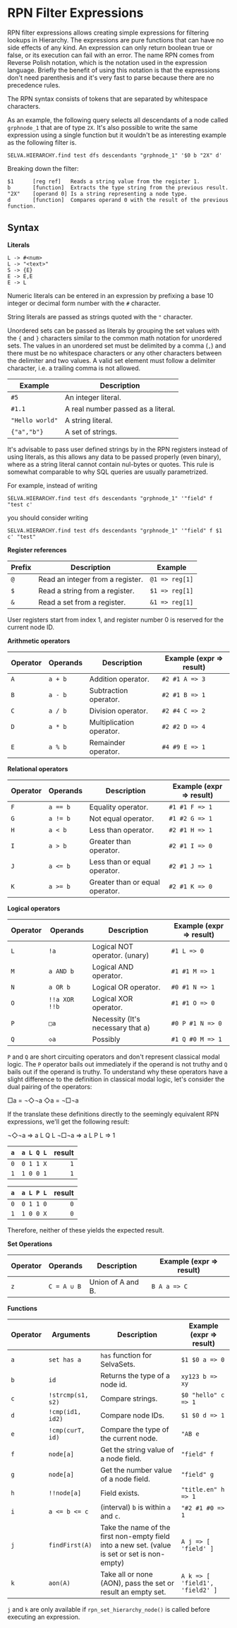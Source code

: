 # RPN Filter Expressions

RPN filter expressions allows creating simple expressions for filtering lookups
in Hierarchy. The expressions are pure functions that can have no side effects
of any kind. An expression can only return boolean true or false, or its
execution can fail with an error. The name RPN comes from Reverse Polish
notation, which is the notation used in the expression language. Briefly the
benefit of using this notation is that the expressions don't need parenthesis
and it's very fast to parse because there are no precedence rules.

The RPN syntax consists of tokens that are separated by whitespace characters.

As an example, the following query selects all descendants of a node called
`grphnode_1` that are of type `2X`. It's also possible to write the same
expression using a single function but it wouldn't be as interesting example as
the following filter is.

```
SELVA.HIERARCHY.find test dfs descendants "grphnode_1" '$0 b "2X" d'
```

Breaking down the filter:

```
$1      [reg ref]   Reads a string value from the register 1.
b       [function]  Extracts the type string from the previous result.
"2X"    [operand 0] Is a string representing a node type.
d       [function]  Compares operand 0 with the result of the previous function.
```

## Syntax

**Literals**

```
L -> #<num>
L -> "<text>"
S -> {E}
E -> E,E
E -> L
```

Numeric literals can be entered in an expression by prefixing a base 10
integer or decimal form number with the `#` character.

String literals are passed as strings quoted with the `"` character.

Unordered sets can be passed as literals by grouping the set values with the
`{` and `}` characters similar to the common math notation for unordered sets.
The values in an unordered set must be delimited by a comma (`,`) and there
must be no whitespace characters or any other characters between the delimiter
and two values. A valid set element must follow a delimiter character, i.e. a
trailing comma is not allowed.

| Example         | Description                        |
| --------------- | ---------------------------------- |
| `#5`            | An integer literal.                |
| `#1.1`          | A real number passed as a literal. |
| `"Hello world"` | A string literal.                  |
| `{"a","b"}`     | A set of strings.                  |

It's advisable to pass user defined strings by in the RPN registers instead of
using literals, as this allows any data to be passed properly (even binary),
where as a string literal cannot contain nul-bytes or quotes. This rule is
somewhat comparable to why SQL queries are usually parametrized.

For example, instead of writing

```
SELVA.HIERARCHY.find test dfs descendants "grphnode_1" '"field" f "test c'
```

you should consider writing

```
SELVA.HIERARCHY.find test dfs descendants "grphnode_1" '"field" f $1 c' "test"
```

**Register references**

| Prefix | Description                      | Example        |
| ------ | -------------------------------- | -------------- |
| `@`    | Read an integer from a register. | `@1 => reg[1]` |
| `$`    | Read a string from a register.   | `$1 => reg[1]` |
| `&`    | Read a set from a register.      | `&1 => reg[1]` |

User registers start from index 1, and register number 0 is reserved for the current node ID.

**Arithmetic operators**

| Operator | Operands | Description              | Example (expr => result) |
| -------- | -------- | ------------------------ | ------------------------ |
| `A`      | `a + b`  | Addition operator.       | `#2 #1 A => 3`           |
| `B`      | `a - b`  | Subtraction operator.    | `#2 #1 B => 1`           |
| `C`      | `a / b`  | Division operator.       | `#2 #4 C => 2`           |
| `D`      | `a * b`  | Multiplication operator. | `#2 #2 D => 4`           |
| `E`      | `a % b`  | Remainder operator.      | `#4 #9 E => 1`           |

**Relational operators**

| Operator | Operands | Description                     | Example (expr => result) |
| -------- | -------- | ------------------------------- | ------------------------ |
| `F`      | `a == b` | Equality operator.              | `#1 #1 F => 1`           |
| `G`      | `a != b` | Not equal operator.             | `#1 #2 G => 1`           |
| `H`      | `a < b`  | Less than operator.             | `#2 #1 H => 1`           |
| `I`      | `a > b`  | Greater than operator.          | `#2 #1 I => 0`           |
| `J`      | `a <= b` | Less than or equal operator.    | `#2 #1 J => 1`           |
| `K`      | `a >= b` | Greater than or equal operator. | `#2 #1 K => 0`           |

**Logical operators**

| Operator | Operands      | Description                       | Example (expr => result) |
| -------- | ------------- | --------------------------------- | ------------------------ |
| `L`      | `!a`          | Logical NOT operator. (unary)     | `#1 L => 0`              |
| `M`      | `a AND b`     | Logical AND operator.             | `#1 #1 M => 1`           |
| `N`      | `a OR b`      | Logical OR operator.              | `#0 #1 N => 1`           |
| `O`      | `!!a XOR !!b` | Logical XOR operator.             | `#1 #1 O => 0`           |
| `P`      | `□a`          | Necessity (It's necessary that a) | `#0 P #1 N => 0`         |
| `Q`      | `◇a`          | Possibly                          | `#1 Q #0 M => 1`         |

`P` and `Q` are short circuiting operators and don't represent classical modal
logic. The `P` operator bails out immediately if the operand is not truthy and
`Q` bails out if the operand is truthy. To understand why these operators have
a slight difference to the definition in classical modal logic, let's consider
the dual pairing of the operators:

□a = ¬◇¬a
◇a = ¬□¬a

If the translate these definitions directly to the seemingly equivalent RPN
expressions, we'll get the following result:

¬◇¬a => a L Q L
¬□¬a => a L P L => 1

| `a` | `a L Q L` | result |
| :-: | :---------| -----: |
| `0` | `0 1 1 X` |    `1` |
| `1` | `1 0 0 1` |    `1` |

| `a` | `a L P L` | result |
| :-: | :---------| -----: |
| `0` | `0 1 1 0` |    `0` |
| `1` | `1 0 0 X` |    `0` |


Therefore, neither of these yields the expected result.

**Set Operations**

| Operator | Operands          | Description                           | Example (expr => result) |
| -------- | ----------------- | ------------------------------------- | ------------------------ |
| `z`      | `C = A ∪ B`       | Union of A and B.                     | `B A a => C`             |

**Functions**

| Operator | Arguments         | Description                           | Example (expr => result) |
| -------- | ----------------- | ------------------------------------- | ------------------------ |
| `a`      | `set has a`       | `has` function for SelvaSets.         | `$1 $0 a => 0`           |
| `b`      | `id`              | Returns the type of a node id.        | `xy123 b => xy`          |
| `c`      | `!strcmp(s1, s2)` | Compare strings.                      | `$0 "hello" c => 1`      |
| `d`      | `!cmp(id1, id2)`  | Compare node IDs.                     | `$1 $0 d => 1`           |
| `e`      | `!cmp(curT, id)`  | Compare the type of the current node. | `"AB e`                  |
| `f`      | `node[a]`         | Get the string value of a node field. | `"field" f`              |
| `g`      | `node[a]`         | Get the number value of a node field. | `"field" g`              |
| `h`      | `!!node[a]`       | Field exists.                         | `"title.en" h => 1`      |
| `i`      | `a <= b <= c`     | (interval) `b` is within `a` and `c`. | `"#2 #1 #0 => 1`         |
| `j`      | `findFirst(A)`    | Take the name of the first non-empty field into a new set. (value is set or set is non-empty) | `A j => [ 'field' ]` |
| `k`      | `aon(A)`          | Take all or none (AON), pass the set or result an empty set. | `A k => [ 'field1', 'field2' ]` |

`j` and `k` are only available if `rpn_set_hierarchy_node()` is called before
executing an expression.
